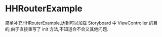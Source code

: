 # HHRouterExample
简单补充HHRouterExample,达到可以加载 Storyboard 中 ViewController 的目的,由于直接重写了 init 方法,不知道会不会又其他问题.
